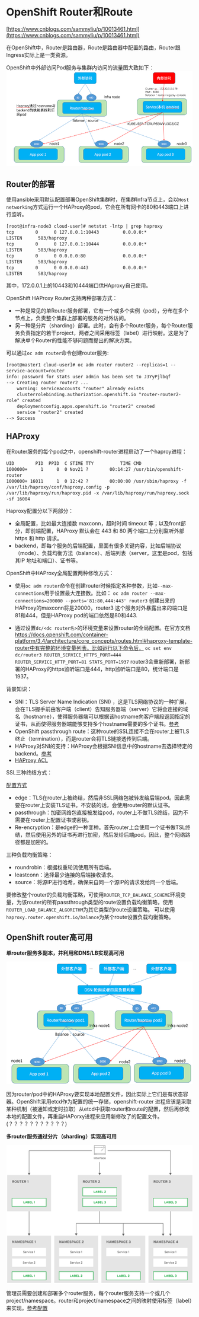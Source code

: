 # OpenShift Router和Route #

[https://www.cnblogs.com/sammyliu/p/10013461.html](https://www.cnblogs.com/sammyliu/p/10013461.html)

在OpenShift中，Router是路由器，Route是路由器中配置的路由，Router跟Ingress实际上是一类资源。

OpenShift中外部访问Pod服务与集群内访问的流量图大致如下：
![](img/OpenShift_Router01.png)

## Router的部署 ##

使用ansible采用默认配置部署OpenShift集群时，在集群Infra节点上，会以`Host networking`方式运行一个HAProxy的pod，它会在所有网卡的80和443端口上进行监听。

```
[root@infra-node3 cloud-user]# netstat -lntp | grep haproxy
tcp        0      0 127.0.0.1:10443         0.0.0.0:*               LISTEN      583/haproxy         
tcp        0      0 127.0.0.1:10444         0.0.0.0:*               LISTEN      583/haproxy         
tcp        0      0 0.0.0.0:80              0.0.0.0:*               LISTEN      583/haproxy         
tcp        0      0 0.0.0.0:443             0.0.0.0:*               LISTEN      583/haproxy
```

其中，172.0.0.1上的10443和10444端口供HAproxy自己使用。

OpenShift HAProxy Router支持两种部署方式：

- 一种是常见的单Router服务部署，它有一个或多个实例（pod），分布在多个节点上，负责整个集群上部署的服务的对外访问。
- 另一种是分片（sharding）部署。此时，会有多个Router服务，每个Router服务负责指定的若干project，两者之间采用标签（label）进行映射。这是为了解决单个Router的性能不够问题而提出的解决方案。

可以通过`oc adm router`命令创建router服务:

```
[root@master1 cloud-user]# oc adm router router2 --replicas=1 --service-account=router
info: password for stats user admin has been set to J3YyPjlbqf
--> Creating router router2 ...
    warning: serviceaccounts "router" already exists
    clusterrolebinding.authorization.openshift.io "router-router2-role" created
    deploymentconfig.apps.openshift.io "router2" created
    service "router2" created
--> Success
```

## HAProxy ##

在Router服务的每个pod之中，openshift-router进程启动了一个haproy进程：

```
UID        PID  PPID  C STIME TTY          TIME CMD
1000000+     1     0  0 Nov21 ?        00:14:27 /usr/bin/openshift-router
1000000+ 16011     1  0 12:42 ?        00:00:00 /usr/sbin/haproxy -f /var/lib/haproxy/conf/haproxy.config -p /var/lib/haproxy/run/haproxy.pid -x /var/lib/haproxy/run/haproxy.sock -sf 16004
```

Haproxy配置分以下两部分：

- 全局配置，比如最大连接数 maxconn，超时时间 timeout 等；以及front部分，即前端配置，HAProxy 默认会在 443 和 80 两个端口上分别监听外部 https 和 http 请求。
- backend，即每个服务的后端配置，里面有很多关键内容，比如后端协议（mode）、负载均衡方法（balance）、后端列表（server，这里是pod，包括其IP 地址和端口）、证书等。

OpenShift中HAProxy全局配置两种修改方式：


- 使用`oc adm router`命令在创建router时候指定各种参数，比如`--max-connections`用于设置最大连接数。比如：
`oc adm router --max-connections=200000 --ports='81:80,444:443' router3`
创建出来的HAProxy的maxconn将是20000，router3 这个服务对外暴露出来的端口是81和444，但是HAProxy pod的端口依然是80和443.

- 通过设置`dc/<dc router名>`的环境变量来设置router的全局配置。在官方文档 https://docs.openshift.com/container-platform/3.4/architecture/core_concepts/routes.html#haproxy-template-router中有完整的环境变量列表。比如运行以下命令后，
`oc set env dc/router3 ROUTER_SERVICE_HTTPS_PORT=444 ROUTER_SERVICE_HTTP_PORT=81 STATS_PORT=1937`
router3会重新部署，新部署的HAProxy的https监听端口是444，http监听端口是80，统计端口是1937。

背景知识：

- SNI：TLS Server Name Indication (SNI) ，这是TLS网络协议的一种扩展，会在TLS握手前由客户端（client）告知服务器端（server）它将会连接的域名（hostname），使得服务器端可以根据该hostname向客户端段返回指定的证书，从而使得服务器端能够支持多个hostname需要的多个证书。[参考](https://en.wikipedia.org/wiki/Server_Name_Indication)
- OpenShift passthrough route：这种route的SSL连接不会在router上被TLS终止（termination），而是router会将TLS链接透传到后端。
- HAProxy对SNI的支持：HAProxy会根据SNI信息中的hostname去选择特定的backend。[参考](https://www.haproxy.com/blog/enhanced-ssl-load-balancing-with-server-name-indication-sni-tls-extension/)
- [HAProxy ACL](https://www.haproxy.com/documentation/aloha/10-0/traffic-management/lb-layer7/acls/)

SSL三种终结方式：

[配置方式](https://docs.okd.io/latest/architecture/networking/routes.html#edge-termination)

- edge：TLS在router上被终结，然后非SSL网络包被转发给后端pod。因此需要在router上安装TLS证书。不安装的话，会使用router的默认证书。
- passthrough：加密网络包直接被发给pod，router上不做TLS终结，因为不需要在router上配置证书或密钥。
- Re-encryption：是edge的一种变种。首先router上会使用一个证书做TSL终结，然后使用另外的证书再进行加密，然后发给后端pod。因此，整个网络路径都是加密的。

三种负载均衡策略：

- roundrobin：根据权重轮流使用所有后端。
- leastconn：选择最少连接的后端接收请求。
- source：将源IP进行哈希，确保来自同一个源IP的请求发给同一个后端。

要修改整个router的负载均衡策略，可使用`ROUTER_TCP_BALANCE_SCHEME`环境变量，为该router的所有passthrough类型的route设置负载均衡策略，使用`ROUTER_LOAD_BALANCE_ALGORITHM`为其它类型的route设置策略。
可以使用`haproxy.router.openshift.io/balance`为某个route设置负载均衡策略。

## OpenShift router高可用 ##

**单router服务多副本，并利用和DNS/LB实现高可用**

![](img/OpenShift_Router02.png)

因为router/pod中的HAProxy要实现本地配置文件，因此实际上它们是有状态容器。OpenShift采用etcd作为配置的统一存储，openshift-router 进程应该是采取某种机制（被通知或定时拉取）从etcd中获取router和route的配置，然后再修改本地的配置文件，再重启HAPorxy进程来应用新修改了的配置文件。(？？？？？？？？？？？)

**多router服务通过分片（sharding）实现高可用**

![](img/OpenShift_Routerr03.png)

管理员需要创建和部署多个router服务，每个router服务支持一个或几个project/namespace。router和project/namespace之间的映射使用标签（label）来实现。[参考配置](https://docs.openshift.com/container-platform/3.11/install_config/router/default_haproxy_router.html)


